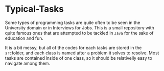 # Typical-Tasks

Some types of programming tasks are quite often to be seen in the University domain or in Interviews for Jobs. 
This is a small repository with quite famous ones that are attempted to be tackled in `Java` for the sake of education and fun.

It is a bit messy, but all of the codes for each tasks are stored in the `src`folder, and each class is named after a problem it solves
to resolve. Most tasks are contained inside of one class, so it should be relativelly easy to navigate among them.
